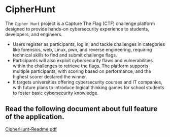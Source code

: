 # CipherHunt

The `Cipher Hunt` project is a Capture The Flag (CTF) challenge platform designed to provide hands-on cybersecurity experience to students, developers, and engineers. 
- Users register as participants, log in, and tackle challenges in categories like forensics, web, Linux, pwn, and reverse engineering, requiring technical skills to find and submit challenge flags.
- Participants will also exploit cybersecurity flaws and vulnerabilities within the challenges to retrieve the flags. The platform supports multiple participants, with scoring based on performance, and the highest scorer declared the winner.
- It targets universities offering cybersecurity courses and IT companies, with future plans to introduce logical thinking games for school students to foster basic cybersecurity knowledge.

## Read the following document about full feature of the application.
[CipherHunt-Readme.pdf](https://github.com/suwashah/CipherHunt/blob/dev/CipherHunt-Readme.pdf)


